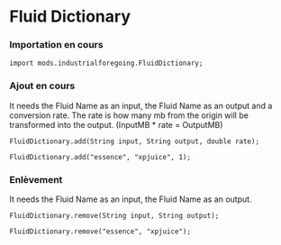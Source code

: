 # Fluid Dictionary

### Importation en cours

```zenscript
import mods.industrialforegoing.FluidDictionary;
```

### Ajout en cours

It needs the Fluid Name as an input, the Fluid Name as an output and a conversion rate. The rate is how many mb from the origin will be transformed into the output. (InputMB * rate = OutputMB)

```zenscript
FluidDictionary.add(String input, String output, double rate);

FluidDictionary.add("essence", "xpjuice", 1);
```

### Enlèvement

It needs the Fluid Name as an input, the Fluid Name as an output.

```zenscript
FluidDictionary.remove(String input, String output);

FluidDictionary.remove("essence", "xpjuice");
```